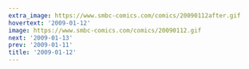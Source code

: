 ```yaml
---
extra_image: https://www.smbc-comics.com/comics/20090112after.gif
hovertext: '2009-01-12'
image: https://www.smbc-comics.com/comics/20090112.gif
next: '2009-01-13'
prev: '2009-01-11'
title: '2009-01-12'
---
```

